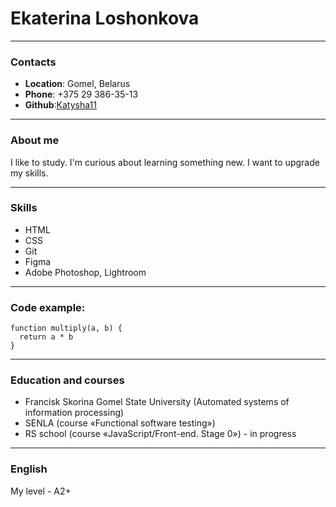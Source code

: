 # Ekaterina Loshonkova

***
### Contacts

* **Location**: Gomel, Belarus
* **Phone**: +375 29 386-35-13
* **Github**:[Katysha11](https://github.com/Katysha11)

***
### About me

I like to study. I'm curious about learning something new. I want to upgrade my skills.

***
### Skills

* HTML
* CSS
* Git
* Figma
* Adobe Photoshop, Lightroom

***
### Code example:

```
function multiply(a, b) { 
  return a * b 
}
```

***
### Education and courses

*  Francisk Skorina Gomel State University (Automated systems of information processing)
* SENLA (course «Functional software testing»)
* RS school (course «JavaScript/Front-end. Stage 0») - in progress

***
### English

My level - A2+